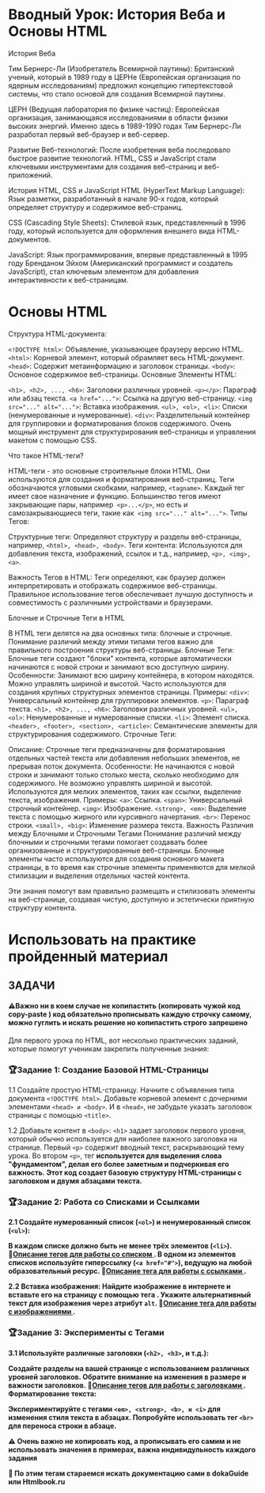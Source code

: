 # Вводный Урок: История Веба и Основы HTML

История Веба

Тим Бернерс-Ли (Изобретатель Всемирной паутины): Британский ученый, который в 1989 году в ЦЕРНе (Европейская организация по ядерным исследованиям) предложил концепцию гипертекстовой системы, что стало основой для создания Всемирной паутины.

ЦЕРН (Ведущая лаборатория по физике частиц): Европейская организация, занимающаяся исследованиями в области физики высоких энергий. Именно здесь в 1989-1990 годах Тим Бернерс-Ли разработал первый веб-браузер и веб-сервер.

Развитие Веб-технологий: После изобретения веба последовало быстрое развитие технологий. HTML, CSS и JavaScript стали ключевыми инструментами для создания веб-страниц и веб-приложений.

История HTML, CSS и JavaScript
HTML (HyperText Markup Language): Язык разметки, разработанный в начале 90-х годов, который определяет структуру и содержимое веб-страниц.

CSS (Cascading Style Sheets): Стилевой язык, представленный в 1996 году, который используется для оформления внешнего вида HTML-документов.

JavaScript: Язык программирования, впервые представленный в 1995 году Бренданом Эйхом (Американский программист и создатель JavaScript), стал ключевым элементом для добавления интерактивности к веб-страницам.

# Основы HTML
Структура HTML-документа:

`<!DOCTYPE html>`: Объявление, указывающее браузеру версию HTML. 
`<html>`: Корневой элемент, который обрамляет весь HTML-документ.
`<head>`: Содержит метаинформацию и заголовок страницы.
`<body>`: Основное содержимое веб-страницы.
Основные Элементы HTML:

`<h1>, <h2>, ..., <h6>`: Заголовки различных уровней.
`<p></p>`: Параграф или абзац текста.
`<a href="...">`: Ссылка на другую веб-страницу.
`<img src="..." alt="...">`: Вставка изображения.
`<ul>, <ol>, <li>`: Списки (ненумерованные и нумерованные).
`<div>`: Разделительный контейнер для группировки и форматирования блоков содержимого. Очень мощный инструмент для структурирования веб-страницы и управления макетом с помощью CSS.

Что такое HTML-теги?

HTML-теги - это основные строительные блоки HTML. Они используются для создания и форматирования веб-страниц.
Теги обозначаются угловыми скобками, например, `<tagname>`. Каждый тег имеет свое назначение и функцию.
Большинство тегов имеют закрывающие пары, например` <p>...</p>`, но есть и самозакрывающиеся теги, такие как` <img src="..." alt="...">`.
Типы Тегов:

Структурные теги: Определяют структуру и разделы веб-страницы, например, `<html>, <head>, <body>`.
Теги контента: Используются для добавления текста, изображений, ссылок и т.д., например, `<p>, <img>, <a>`.

Важность Тегов в HTML:
Теги определяют, как браузер должен интерпретировать и отображать содержимое веб-страницы.
Правильное использование тегов обеспечивает лучшую доступность и совместимость с различными устройствами и браузерами.

Блочные и Строчные Теги в HTML


В HTML теги делятся на два основных типа: блочные и строчные. Понимание различий между этими типами тегов важно для правильного построения структуры веб-страницы.
Блочные Теги: Блочные теги создают "блоки" контента, которые автоматически начинаются с новой строки и занимают всю доступную ширину.
Особенности: Занимают всю ширину контейнера, в котором находятся.
Можно управлять шириной и высотой.
Часто используются для создания крупных структурных элементов страницы.
Примеры:
`<div>`: Универсальный контейнер для группировки элементов.
`<p>`: Параграф текста.
`<h1>, <h2>, ..., <h6>`: Заголовки различных уровней.
`<ul>, <ol>`: Ненумерованные и нумерованные списки.
`<li>`: Элемент списка.
`<header>, <footer>, <section>, <article>`: Семантические элементы для структурирования содержимого.
Строчные Теги:

Описание: Строчные теги предназначены для форматирования отдельных частей текста или добавления небольших элементов, не прерывая поток документа.
Особенности:
Не начинаются с новой строки и занимают только столько места, сколько необходимо для содержимого.
Не возможно управлять шириной и высотой.
Используются для мелких элементов, таких как ссылки, выделение текста, изображения.
Примеры:
`<a>`: Ссылка.
`<span>`: Универсальный строчный контейнер.
`<img>`: Изображение.
`<strong>, <em>`: Выделение текста с помощью жирного или курсивного начертания.
`<br>`: Перенос строки.
`<small>, <big>`: Изменение размера текста.
Важность Различия между Блочными и Строчными Тегами
Понимание различий между блочными и строчными тегами помогает создавать более организованные и структурированные веб-страницы. Блочные элементы часто используются для создания основного макета страницы, в то время как строчные элементы применяются для мелкой стилизации и выделения отдельных частей контента.

Эти знания помогут вам правильно размещать и стилизовать элементы на веб-странице, создавая чистую, доступную и эстетически приятную структуру контента.
# Использовать на практике пройденный материал
## ЗАДАЧИ 
 #### ⚠️Важно ни в коем случае не копипастить (копировать чужой код copy-paste ) код обязательно прописывать каждую строчку самому, можно гуглить и искать решение но копипастить строго запрешено
 
Для первого урока по HTML, вот несколько практических заданий, которые помогут ученикам закрепить полученные знания:
### 🏆Задание 1: Создание Базовой HTML-Страницы
1.1 Создайте простую HTML-страницу.
Начните с объявления типа документа `<!DOCTYPE html>`.
Добавьте корневой элемент <html> с дочерними элементами `<head> и <body>`.
И в `<head>`, не забудьте указать заголовок страницы с помощью `<title>`.

 1.2 Добавьте контент в `<body>`:
`<h1>` задает заголовок первого уровня, который обычно используется для наиболее важного заголовка на странице.
Первый `<p>` содержит вводный текст, раскрывающий тему урока.
Во втором `<p>`, тег <strong> используется для выделения слова "фундаментом", делая его более заметным и подчеркивая его важность.
Этот код создает базовую структуру HTML-страницы с заголовком и двумя абзацами текста.
### 🏆Задание 2: Работа со Списками и Ссылками
2.1 Создайте нумерованный список (`<ol>`) и ненумерованный список (`<ul>`):

В каждом списке должно быть не менее трёх элементов (`<li>`). 
🔗[Описание тегов для работы со списком ](https://doka.guide/html/li/).
В одном из элементов списков используйте гиперссылку (`<a href="#">`), ведущую на любой образовательный ресурс.
🔗[Описание тега для работы с ссылками ](https://doka.guide/html/a/).

2.2 Вставка изображения:
Найдите изображение в интернете и вставьте его на страницу с помощью тега <img>.
Укажите альтернативный текст для изображения через атрибут `alt`.
🔗[Описание тега для работы с изображениями ](https://doka.guide/html/img/).

### 🏆Задание 3: Эксперименты с Тегами
3.1 Используйте различные заголовки (`<h2>, <h3>`, и т.д.):

Создайте разделы на вашей странице с использованием различных уровней заголовков.
Обратите внимание на изменения в размере и важности заголовков.
🔗[Описание тегов для работы с заголовками ](https://doka.guide/html/h1-h6/).
Форматирование текста:

Экспериментируйте с тегами `<em>, <strong>, <b>, и <i>` для изменения стиля текста в абзацах.
Попробуйте использовать тег `<br>` для переноса строки в абзаце.

⚠️ Очень важно не копировать код, а прописывать его самим и не использовать значения в примерах, важна индивидульность каждого задания

🛑 По этим тегам стараемся искать документацию сами в dokaGuide или Htmlbook.ru
